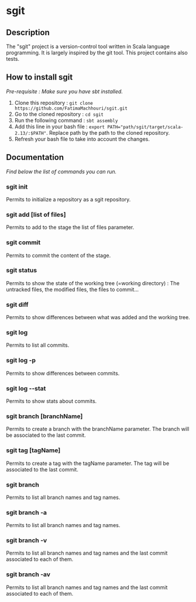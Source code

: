 # sgit

## Description
The "sgit" project is a version-control tool written in Scala language programming. It is largely inspired by the git tool.
This project contains also tests.

## How to install sgit

*Pre-requisite : Make sure you have sbt installed.*

1. Clone this repository : `git clone https://github.com/FatimaMachhouri/sgit.git`
2. Go to the cloned repository : `cd sgit`
3. Run the following command : `sbt assembly`
4. Add this line in your bash file : `export PATH="path/sgit/target/scala-2.13/:$PATH"`. Replace path by the path to the cloned repository. 
5. Refresh your bash file to take into account the changes.


## Documentation
*Find below the list of commands you can run.*

### sgit init
Permits to initialize a repository as a sgit repository.
### sgit add [list of files]
Permits to add to the stage the list of files parameter.
### sgit commit
Permits to commit the content of the stage.
### sgit status
Permits to show the state of the working tree (=working directory) : The untracked files, the modified files, the files to commit...
### sgit diff
Permits to show differences between what was added and the working tree.
### sgit log
Permits to list all commits.
### sgit log -p
Permits to show differences between commits.
### sgit log --stat
Permits to show stats about commits.
### sgit branch [branchName]
Permits to create a branch with the branchName parameter. The branch will be associated to the last commit.
### sgit tag [tagName]
Permits to create a tag with the tagName parameter. The tag will be associated to the last commit.
### sgit branch
Permits to list all branch names and tag names.
### sgit branch -a
Permits to list all branch names and tag names.
### sgit branch -v
Permits to list all branch names and tag names and the last commit associated to each of them.
### sgit branch -av
Permits to list all branch names and tag names and the last commit associated to each of them.

